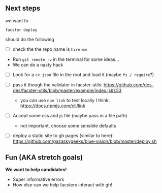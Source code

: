 ## Next steps

we want to
```
facster deploy
```

should do the following
 - [ ] check the the repo name is `hire-me`
  * Run `git remote -v` in the terminal for some ideas...
  * We can do a nasty hack
 - [ ] Look for a `cv.json` file in the root and load it (maybe `fs / require`?)
 - [ ] pass it though the validator in facster-utils: https://github.com/des-des/facster-utils/blob/master/example/index.js#L53
   * you can use `npm link` to test locally I think: https://docs.npmjs.com/cli/link
 - [ ] Accept some css and js file (maybe  pass in a file path)
   * not important, choose some sensible defaults
 - [ ] deploy a static site to gh pages (similar to here): https://github.com/gazaskygeeks/blue-vision/blob/master/deploy.sh


## Fun (AKA stretch goals)
__We want to help candidates!__
  * Super informative errors
  * How else can we help facsters interact with gh! 
